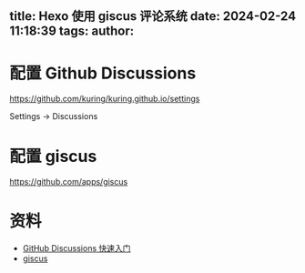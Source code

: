 title: Hexo 使用 giscus 评论系统
date: 2024-02-24 11:18:39
tags:
author:
---

# 配置 Github Discussions 

https://github.com/kuring/kuring.github.io/settings

Settings -> Discussions

# 配置 giscus

https://github.com/apps/giscus




# 资料
- [GitHub Discussions 快速入门](https://github.com/kuring/kuring.github.io/settings)
- [giscus](https://giscus.app/zh-CN)